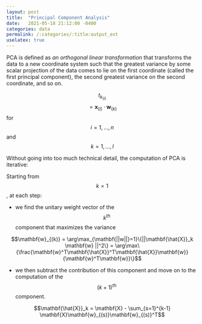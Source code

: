 ```yaml
---
layout: post
title:  "Principal Component Analysis"
date:   2021-05-18 21:12:00 -0400
categories: data 
permalink: /:categories/:title:output_ext
uselatex: true
---
```

PCA is defined as *an orthogonal linear transformation* that transforms the data to a new coordinate system such that the greatest variance by some scalar projection of the data comes to lie on the first coordinate (called the first principal component), the second greatest variance on the second coordinate, and so on.

$$ t_{k_{(i)}}$$ $$ = \mathbf{x}_{(i)} \cdot \mathbf{w}_{(k)}$$  for $$i=1,...,n$$ and $$k=1,...,l$$

Without going into too much technical detail, the computation of PCA is iterative: 

Starting from $$k = 1$$, at each step:

- we find the unitary weight vector of the $$k^{th}$$ component that maximizes the variance

$$\mathbf{w}_{(k)} = \arg\max_{\mathbf{||w||}=1}\{||\mathbf{\hat{X}}_k \mathbf{w} ||^2\} = \arg\max\{\frac{\mathbf{w}^T\mathbf{\hat{X}}^T\mathbf{\hat{X}}\mathbf{w}}{\mathbf{w}^T\mathbf{w}}\}$$ 

- we then subtract the contribution of this component and move on to the computation of the $$(k+1)^{th}$$ component.

$$\mathbf{\hat{X}}_k = \mathbf{X} - \sum_{s=1}^{k-1} \mathbf{X}\mathbf{w}_{(s)}\mathbf{w}_{(s)}^T$$
